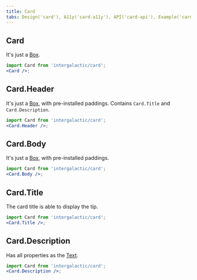 ```yaml
---
title: Card
tabs: Design('card'), A11y('card-a11y'), API('card-api'), Example('card-code'), Changelog('card-changelog')
---
```


## Card

It's just a [Box](../../layout/box-system/box-api#box).

```jsx
import Card from 'intergalactic/card';
<Card />;
```

## Card.Header

It's just a [Box](../../layout/box-system/box-api#box), with pre-installed paddings. Contains `Card.Title` and `Card.Description`.

```jsx
import Card from 'intergalactic/card';
<Card.Header />;
```

## Card.Body

It's just a [Box](../../layout/box-system/box-api#box), with pre-installed paddings.

```jsx
import Card from 'intergalactic/card';
<Card.Body />;
```

## Card.Title

The card title is able to display the tip.

```jsx
import Card from 'intergalactic/card';
<Card.Title />;
```

<TypesView type="TitleProps" :types={...types} />

## Card.Description

Has all properties as the [Text](/style/typography/typography-api#a9dffb).

```jsx
import Card from 'intergalactic/card';
<Card.Description />;
```

<script setup>import { data as types } from '@types.data.ts';</script>